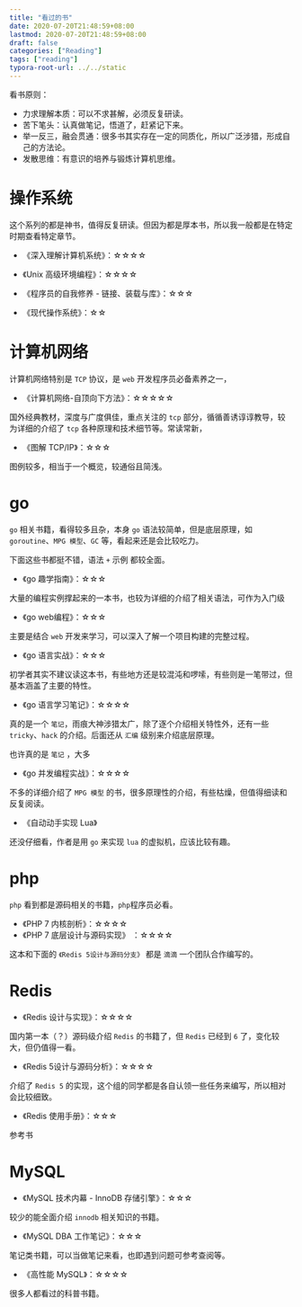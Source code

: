 ```yaml
---
title: "看过的书"
date: 2020-07-20T21:48:59+08:00
lastmod: 2020-07-20T21:48:59+08:00
draft: false
categories: ["Reading"]
tags: ["reading"]
typora-root-url: ../../static
---
```




看书原则：

* 力求理解本质：可以不求甚解，必须反复研读。
* 苦下笔头：认真做笔记，悟道了，赶紧记下来。
* 举一反三，融会贯通：很多书其实存在一定的同质化，所以广泛涉猎，形成自己的方法论。
* 发散思维：有意识的培养与锻炼计算机思维。

# 操作系统

这个系列的都是神书，值得反复研读。但因为都是厚本书，所以我一般都是在特定时期查看特定章节。

* 《深入理解计算机系统》：☆☆☆☆
* 《Unix 高级环境编程》：☆☆☆☆
* 《程序员的自我修养 - 链接、装载与库》：☆☆☆

* 《现代操作系统》：☆☆

# 计算机网络

计算机网络特别是 `TCP` 协议，是 `web` 开发程序员必备素养之一，

* 《计算机网络-自顶向下方法》：☆☆☆☆☆

国外经典教材，深度与广度俱佳，重点关注的 `tcp`  部分，循循善诱谆谆教导，较为详细的介绍了 `tcp` 各种原理和技术细节等。常读常新，

* 《图解 TCP/IP》：☆☆☆

图例较多，相当于一个概览，较通俗且简浅。

# go

`go` 相关书籍，看得较多且杂，本身 `go` 语法较简单，但是底层原理，如 `goroutine`、`MPG 模型`、`GC` 等，看起来还是会比较吃力。

下面这些书都挺不错，语法 `+` 示例 都较全面。

* 《go 趣学指南》：☆☆☆

大量的编程实例撑起来的一本书，也较为详细的介绍了相关语法，可作为入门级

* 《go web编程》：☆☆☆

主要是结合 `web` 开发来学习，可以深入了解一个项目构建的完整过程。

* 《go 语言实战》：☆☆☆

初学者其实不建议读这本书，有些地方还是较混沌和啰嗦，有些则是一笔带过，但基本涵盖了主要的特性。

* 《go 语言学习笔记》：☆☆☆☆

真的是一个 `笔记`，雨痕大神涉猎太广，除了逐个介绍相关特性外，还有一些 `tricky`、`hack` 的介绍。后面还从 `汇编` 级别来介绍底层原理。

也许真的是 `笔记` ，大多

* 《go 并发编程实战》：☆☆☆☆

不多的详细介绍了 `MPG 模型` 的书，很多原理性的介绍，有些枯燥，但值得细读和反复阅读。

* 《自动动手实现 Lua》

还没仔细看，作者是用 `go` 来实现 `lua` 的虚拟机，应该比较有趣。

# php

`php` 看到都是源码相关的书籍，`php`程序员必看。

* 《PHP 7 内核剖析》：☆☆☆☆
* 《PHP 7 底层设计与源码实现》 ：☆☆☆☆

这本和下面的 `《Redis 5设计与源码分支》` 都是 `滴滴` 一个团队合作编写的。



# Redis

* 《Redis 设计与实现》：☆☆☆☆

国内第一本（？）源码级介绍 `Redis` 的书籍了，但 `Redis` 已经到 `6` 了，变化较大，但仍值得一看。

* 《Redis 5设计与源码分析》：☆☆☆☆

介绍了 `Redis 5` 的实现，这个组的同学都是各自认领一些任务来编写，所以相对会比较细致。

* 《Redis 使用手册》：☆☆☆

参考书

# MySQL

* 《MySQL 技术内幕 - InnoDB 存储引擎》：☆☆☆

较少的能全面介绍 `innodb` 相关知识的书籍。

* 《MySQL DBA 工作笔记》：☆☆☆

笔记类书籍，可以当做笔记来看，也即遇到问题可参考查阅等。

* 《高性能 MySQL》：☆☆☆☆

很多人都看过的科普书籍。







